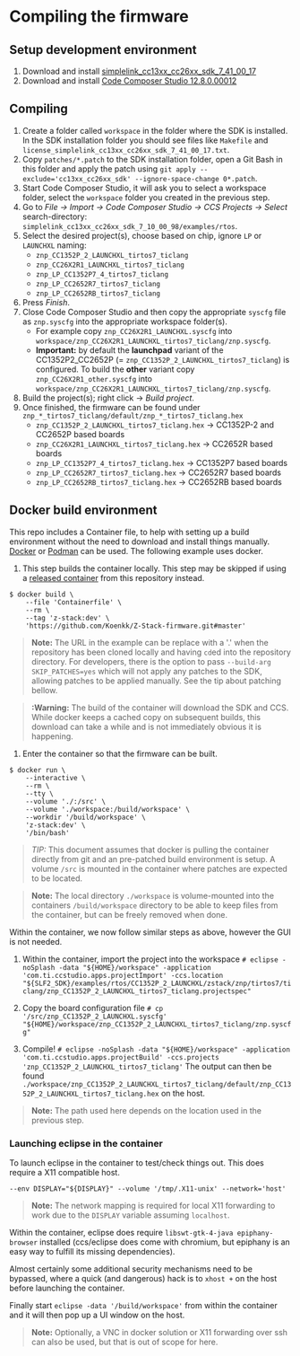 # Compiling the firmware

## Setup development environment
1. Download and install [simplelink_cc13xx_cc26xx_sdk_7_41_00_17](https://www.ti.com/tool/SIMPLELINK-CC13XX-CC26XX-SDK#downloads)
1. Download and install [Code Composer Studio 12.8.0.00012](http://www.ti.com/tool/CCSTUDIO)

## Compiling
1. Create a folder called `workspace` in the folder where the SDK is installed. In the SDK installation folder you should see files like `Makefile` and `license_simplelink_cc13xx_cc26xx_sdk_7_41_00_17.txt`.
1. Copy `patches/*.patch` to the SDK installation folder, open a Git Bash in this folder and apply the patch using `git apply --exclude='cc13xx_cc26xx_sdk' --ignore-space-change 0*.patch`.
1. Start Code Composer Studio, it will ask you to select a workspace folder, select the `workspace` folder you created in the previous step.
1. Go to *File -> Import -> Code Composer Studio -> CCS Projects -> Select* search-directory: `simplelink_cc13xx_cc26xx_sdk_7_10_00_98/examples/rtos`.
1. Select the desired project(s), choose based on chip, ignore `LP` or `LAUNCHXL` naming:
    - `znp_CC1352P_2_LAUNCHXL_tirtos7_ticlang`
    - `znp_CC26X2R1_LAUNCHXL_tirtos7_ticlang`
    - `znp_LP_CC1352P7_4_tirtos7_ticlang`
    - `znp_LP_CC2652R7_tirtos7_ticlang`
    - `znp_LP_CC2652RB_tirtos7_ticlang`
1. Press *Finish*.
1. Close Code Composer Studio and then copy the appropriate `syscfg` file as `znp.syscfg` into the appropriate workspace folder(s).
    - For example copy `znp_CC26X2R1_LAUNCHXL.syscfg` into `workspace/znp_CC26X2R1_LAUNCHXL_tirtos7_ticlang/znp.syscfg`.
    - **Important:** by default the **launchpad** variant of the CC1352P2_CC2652P (= `znp_CC1352P_2_LAUNCHXL_tirtos7_ticlang`) is configured. To build the **other** variant copy `znp_CC26X2R1_other.syscfg` into `workspace/znp_CC26X2R1_LAUNCHXL_tirtos7_ticlang/znp.syscfg`.
1. Build the project(s); right click -> *Build project*.
1. Once finished, the firmware can be found under `znp_*_tirtos7_ticlang/default/znp_*_tirtos7_ticlang.hex`
    - `znp_CC1352P_2_LAUNCHXL_tirtos7_ticlang.hex` -> CC1352P-2 and CC2652P based boards
    - `znp_CC26X2R1_LAUNCHXL_tirtos7_ticlang.hex` -> CC2652R based boards
    - `znp_LP_CC1352P7_4_tirtos7_ticlang.hex` -> CC1352P7 based boards
    - `znp_LP_CC2652R7_tirtos7_ticlang.hex` -> CC2652R7 based boards
    - `znp_LP_CC2652RB_tirtos7_ticlang.hex` -> CC2652RB based boards

## Docker build environment
This repo includes a Container file, to help with setting up a build environment without the need to download and install things manually. [Docker](https://docker.com) or [Podman](https://podman.io) can be used. The following example uses docker.

1. This step builds the container locally. This step may be skipped if using a [released container](https://github.com/Koenkk/pkgs/container/Z-Stack-firmware) from this repository instead.
```console
$ docker build \
    --file 'Containerfile' \
    --rm \
    --tag 'z-stack:dev' \
    'https://github.com/Koenkk/Z-Stack-firmware.git#master'
```

> __Note:__ The URL in the example can be replace with a '.' when the repository has been cloned locally and having `cd`ed into the repository directory. For developers, there is the option to pass `--build-arg SKIP_PATCHES=yes` which will not apply any patches to the SDK, allowing patches to be applied manually. See the tip about patching bellow.

> __:Warning:__ The build of the container will download the SDK and CCS. While docker keeps a cached copy on subsequent builds, this download can take a while and is not immediately obvious it is happening.

1. Enter the container so that the firmware can be built.
```console
$ docker run \
    --interactive \
    --rm \
    --tty \
    --volume './:/src' \
    --volume './workspace:/build/workspace' \
    --workdir '/build/workspace' \
    'z-stack:dev' \
    '/bin/bash'
```

> *TIP:* This document assumes that docker is pulling the container directly from git and an pre-patched build environment is setup. A volume `/src` is mounted in the container where patches are expected to be located.

> __Note:__ The local directory `./workspace` is volume-mounted into the containers `/build/workspace` directory to be able to keep files from the container, but can be freely removed when done.

Within the container, we now follow similar steps as above, however the GUI is not needed.

1. Within the container, import the project into the workspace
`# eclipse -noSplash -data "${HOME}/workspace" -application 'com.ti.ccstudio.apps.projectImport' -ccs.location "${SLF2_SDK}/examples/rtos/CC1352P_2_LAUNCHXL/zstack/znp/tirtos7/ticlang/znp_CC1352P_2_LAUNCHXL_tirtos7_ticlang.projectspec"`

1. Copy the board configuration file
`# cp '/src/znp_CC1352P_2_LAUNCHXL.syscfg' "${HOME}/workspace/znp_CC1352P_2_LAUNCHXL_tirtos7_ticlang/znp.syscfg"`

1. Compile!
`# eclipse -noSplash -data "${HOME}/workspace" -application 'com.ti.ccstudio.apps.projectBuild' -ccs.projects 'znp_CC1352P_2_LAUNCHXL_tirtos7_ticlang'`
The output can then be found `./workspace/znp_CC1352P_2_LAUNCHXL_tirtos7_ticlang/default/znp_CC1352P_2_LAUNCHXL_tirtos7_ticlang.hex` on the host.

> __Note:__ The path used here depends on the location used in the previous step.

### Launching eclipse in the container
To launch eclipse in the container to test/check things out. This does require a X11 compatible host.
 ```
--env DISPLAY="${DISPLAY}" --volume '/tmp/.X11-unix' --network='host'
```
> __Note:__ The network mapping is required for local X11 forwarding to work due to the `DISPLAY` variable assuming `localhost`.

Within the container, eclipse does require `libswt-gtk-4-java epiphany-browser` installed (ccs/eclipse does come with chromium, but epiphany is an easy way to fulfill its missing dependencies).

Almost certainly some additional security mechanisms need to be bypassed, where a quick (and dangerous) hack is to `xhost +` on the host before launching the container.

Finally start `eclipse -data '/build/workspace'` from within the container and it will then pop up a UI window on the host.

> __Note:__ Optionally, a VNC in docker solution or X11 forwarding over ssh can also be used, but that is out of scope for here.
